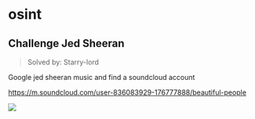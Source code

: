 # osint

## Challenge Jed Sheeran
> Solved by: Starry-lord

Google jed sheeran music and find a soundcloud account 


https://m.soundcloud.com/user-836083929-176777888/beautiful-people

![](https://i.imgur.com/ExHlPwm.jpg)
